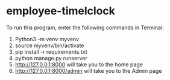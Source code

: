 # employee-timelclock

To run this program, enter the following commands in Terminal:

1. Python3 -m venv myvenv 
2. source myvenv/bin/activate
3. pip install -r requirements.txt
4. python manage.py runserver
5. http://127.0.0.1:8000 will take you to the home page
6. http://127.0.0.1:8000/admin will take you to the Admin page
